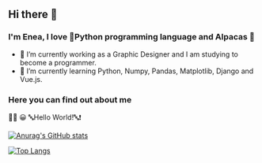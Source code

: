 ## Hi there 👋
### I'm Enea, I love 🐍Python programming language and Alpacas 🦙

- 🔭 I’m currently working as a Graphic Designer and I am studying to become a programmer.
- 🌱 I’m currently learning Python, Numpy, Pandas, Matplotlib, Django and Vue.js.

### Here you can find out about me   
👨‍💻 😀 🔤Hello World!🔤❗️


[![Anurag's GitHub stats](https://github-readme-stats.vercel.app/api?username=eneajorgji)](https://github.com/eneajorgji/eneajorgji.git)

[![Top Langs](https://github-readme-stats.vercel.app/api/top-langs/?username=eneajorgji&layout=compact)](https://github.com/eneajorgji/github-readme-stats)
